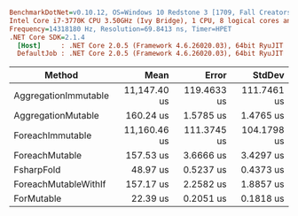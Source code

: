 ``` ini

BenchmarkDotNet=v0.10.12, OS=Windows 10 Redstone 3 [1709, Fall Creators Update] (10.0.16299.248)
Intel Core i7-3770K CPU 3.50GHz (Ivy Bridge), 1 CPU, 8 logical cores and 4 physical cores
Frequency=14318180 Hz, Resolution=69.8413 ns, Timer=HPET
.NET Core SDK=2.1.4
  [Host]     : .NET Core 2.0.5 (Framework 4.6.26020.03), 64bit RyuJIT  [AttachedDebugger]
  DefaultJob : .NET Core 2.0.5 (Framework 4.6.26020.03), 64bit RyuJIT


```
|               Method |         Mean |       Error |      StdDev |
|--------------------- |-------------:|------------:|------------:|
| AggregationImmutable | 11,147.40 us | 119.4633 us | 111.7461 us |
|   AggregationMutable |    160.24 us |   1.5785 us |   1.4765 us |
|     ForeachImmutable | 11,160.46 us | 111.3745 us | 104.1798 us |
|       ForeachMutable |    157.53 us |   3.6666 us |   3.4297 us |
|           FsharpFold |     48.97 us |   0.5237 us |   0.4373 us |
| ForeachMutableWithIf |    157.17 us |   2.2582 us |   1.8857 us |
|           ForMutable |     22.39 us |   0.2051 us |   0.1818 us |
